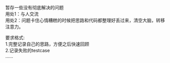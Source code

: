暂存一些没有彻底解决的问题  
用处1：与人交流  
用处2：问题卡住心情糟糕的时候把思路和代码都整理好丢过来，清空大脑，转移注意力。

要求格式:  
1.完整记录自己的思路，方便之后快速回顾  
2.记录失败的testcase  
......
